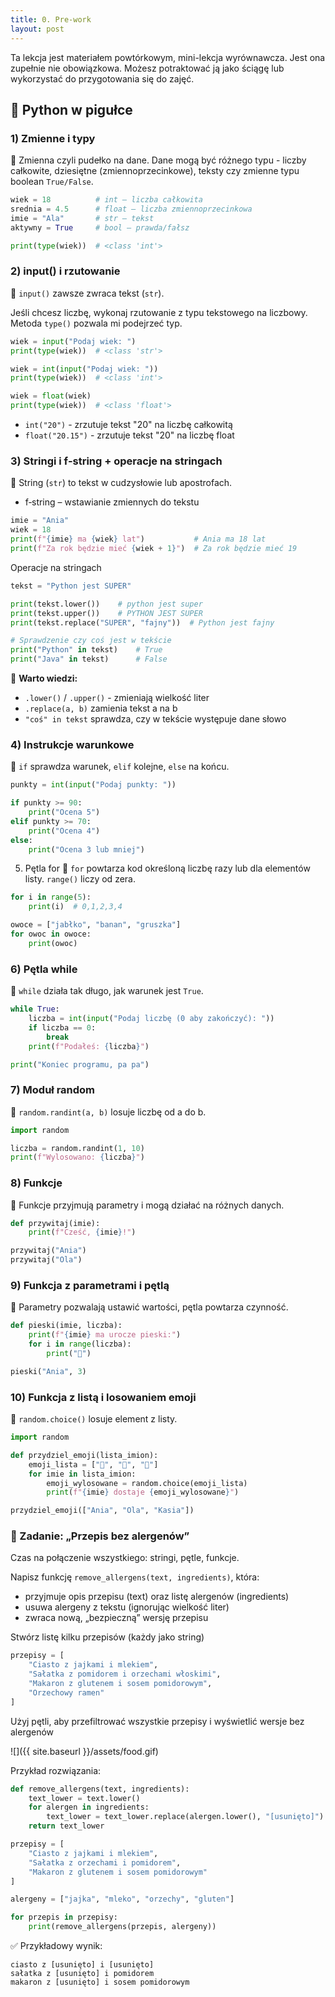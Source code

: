 ```yaml
---
title: 0. Pre-work
layout: post
---
```


Ta lekcja jest materiałem powtórkowym, mini-lekcja wyrównawcza. Jest ona zupełnie nie obowiązkowa. Możesz potraktować ją jako ściągę lub wykorzystać do przygotowania się do zajęć. 

## 🐍 Python w pigułce

### 1) Zmienne i typy
📌 Zmienna czyli pudełko na dane. Dane mogą być różnego typu - liczby całkowite, dziesiętne (zmiennoprzecinkowe), teksty czy zmienne typu boolean `True/False`.

```python
wiek = 18          # int – liczba całkowita
srednia = 4.5      # float – liczba zmiennoprzecinkowa
imie = "Ala"       # str – tekst
aktywny = True     # bool – prawda/fałsz

print(type(wiek))  # <class 'int'>
```

### 2) input() i rzutowanie

📌 `input()` zawsze zwraca tekst (`str`).

Jeśli chcesz liczbę, wykonaj rzutowanie z typu tekstowego na liczbowy.
Metoda `type()` pozwala mi podejrzeć typ.

```python
wiek = input("Podaj wiek: ")
print(type(wiek))  # <class 'str'>

wiek = int(input("Podaj wiek: "))
print(type(wiek))  # <class 'int'>

wiek = float(wiek)  
print(type(wiek))  # <class 'float'>
```

- `int("20")` - zrzutuje tekst "20" na liczbę całkowitą
- `float("20.15")`  - zrzutuje tekst "20" na liczbę float

### 3) Stringi i f‑string + operacje na stringach
📌 String (`str`) to tekst w cudzysłowie lub apostrofach.

- f‑string – wstawianie zmiennych do tekstu

```python
imie = "Ania"
wiek = 18
print(f"{imie} ma {wiek} lat")           # Ania ma 18 lat
print(f"Za rok będzie mieć {wiek + 1}")  # Za rok będzie mieć 19
```

Operacje na stringach
```python
tekst = "Python jest SUPER"

print(tekst.lower())    # python jest super
print(tekst.upper())    # PYTHON JEST SUPER
print(tekst.replace("SUPER", "fajny"))  # Python jest fajny

# Sprawdzenie czy coś jest w tekście
print("Python" in tekst)    # True
print("Java" in tekst)      # False
```

📌 **Warto wiedzi:**

- `.lower()` / `.upper()` - zmieniają wielkość liter
- `.replace(a, b)` zamienia tekst a na b
- `"coś" in tekst` sprawdza, czy w tekście występuje dane słowo

### 4) Instrukcje warunkowe
📌 `if` sprawdza warunek, `elif` kolejne, `else` na końcu.

```python
punkty = int(input("Podaj punkty: "))

if punkty >= 90:
    print("Ocena 5")
elif punkty >= 70:
    print("Ocena 4")
else:
    print("Ocena 3 lub mniej")
```

5) Pętla for
📌 `for` powtarza kod określoną liczbę razy lub dla elementów listy.
`range()` liczy od zera.

```python
for i in range(5):
    print(i)  # 0,1,2,3,4

owoce = ["jabłko", "banan", "gruszka"]
for owoc in owoce:
    print(owoc)
```

### 6) Pętla while
📌 `while` działa tak długo, jak warunek jest `True`.

```python
while True:
    liczba = int(input("Podaj liczbę (0 aby zakończyć): "))
    if liczba == 0:
        break
    print(f"Podałeś: {liczba}")

print("Koniec programu, pa pa")
```

### 7) Moduł random
📌 `random.randint(a, b)` losuje liczbę od a do b.

```python
import random

liczba = random.randint(1, 10)
print(f"Wylosowano: {liczba}")
```

### 8) Funkcje
📌 Funkcje przyjmują parametry i mogą działać na różnych danych.

```python
def przywitaj(imie):
    print(f"Cześć, {imie}!")

przywitaj("Ania")
przywitaj("Ola")
```

### 9) Funkcja z parametrami i pętlą
📌 Parametry pozwalają ustawić wartości, pętla powtarza czynność.

```python
def pieski(imie, liczba):
    print(f"{imie} ma urocze pieski:")
    for i in range(liczba):
        print("🐶")

pieski("Ania", 3)
```

### 10) Funkcja z listą i losowaniem emoji
📌 `random.choice()` losuje element z listy.

```python
import random

def przydziel_emoji(lista_imion):
    emoji_lista = ["🐶", "🐷", "🐸"]
    for imie in lista_imion:
        emoji_wylosowane = random.choice(emoji_lista)
        print(f"{imie} dostaje {emoji_wylosowane}")

przydziel_emoji(["Ania", "Ola", "Kasia"])
```

### 📌 Zadanie: „Przepis bez alergenów”

Czas na połączenie wszystkiego: stringi, pętle, funkcje.

Napisz funkcję `remove_allergens(text, ingredients)`, która:
- przyjmuje opis przepisu (text) oraz listę alergenów (ingredients)
- usuwa alergeny z tekstu (ignorując wielkość liter)
- zwraca nową, „bezpieczną” wersję przepisu

Stwórz listę kilku przepisów (każdy jako string)

```python
przepisy = [
    "Ciasto z jajkami i mlekiem",
    "Sałatka z pomidorem i orzechami włoskimi",
    "Makaron z glutenem i sosem pomidorowym",
    "Orzechowy ramen"
]

```

Użyj pętli, aby przefiltrować wszystkie przepisy i wyświetlić wersje bez alergenów

![]({{ site.baseurl }}/assets/food.gif)

Przykład rozwiązania:

```python
def remove_allergens(text, ingredients):
    text_lower = text.lower()
    for alergen in ingredients:
        text_lower = text_lower.replace(alergen.lower(), "[usunięto]")
    return text_lower

przepisy = [
    "Ciasto z jajkami i mlekiem",
    "Sałatka z orzechami i pomidorem",
    "Makaron z glutenem i sosem pomidorowym"
]

alergeny = ["jajka", "mleko", "orzechy", "gluten"]

for przepis in przepisy:
    print(remove_allergens(przepis, alergeny))

```

✅ Przykładowy wynik:

```
ciasto z [usunięto] i [usunięto]
sałatka z [usunięto] i pomidorem
makaron z [usunięto] i sosem pomidorowym
```